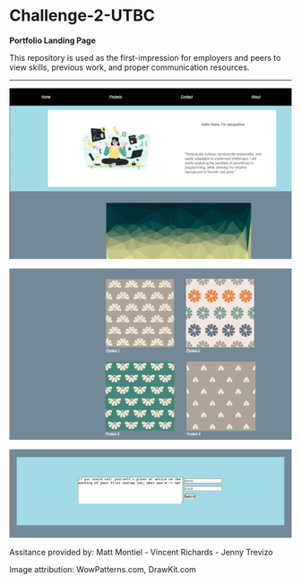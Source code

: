 # Challenge-2-UTBC

**Portfolio Landing Page**

This repository is used as the first-impression for employers and peers to view skills, previous work, and proper communication resources.

---

![1678978466084](image/README/1678978466084.png)

![1678978484004](image/README/1678978484004.png)

![1678978491482](image/README/1678978491482.png)

Assitance provided by: Matt Montiel - Vincent Richards - Jenny Trevizo

Image attribution: WowPatterns.com, DrawKit.com

